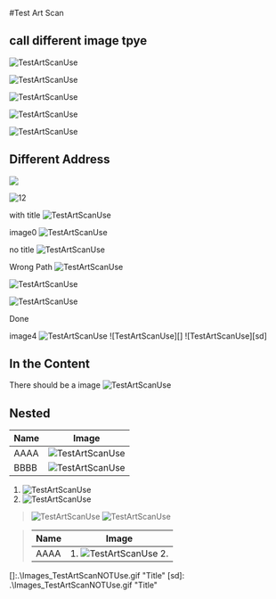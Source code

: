 #Test Art Scan

## call different image tpye

![TestArtScanUse](.\Images\_TestArtScanUse.bmp)

![TestArtScanUse](.\Images\_TestArtScanUse.gif)

![TestArtScanUse](Images\_TestArtScanUse.jpeg)

![TestArtScanUse](.\Images\_TestArtScanUse.jpg)

![TestArtScanUse](.\Images\_TestArtScanUse.png)

## Different Address
![](.\Images\_TestArtScanUse_NoName.jpeg)

![12](.\Images\_TestArtScanUse_NOName.bmp)

with title
![TestArtScanUse](.\Images\_TestArtScanUse_WithTitle.jpg "title")


image0
![TestArtScanUse][Image0]

no title
![TestArtScanUse][Image0EX0]

Wrong Path
![TestArtScanUse][Image0EX1]

![TestArtScanUse][Image0EX2]

![TestArtScanUse][Image0EX3]


Done


image4
![TestArtScanUse][Image4]
![TestArtScanUse][]
![TestArtScanUse][sd]


## In the Content
There should be a image ![TestArtScanUse](.\Images\_TestArtScanUse_IntheContent.png)

## Nested

Name|Image
----|-----
AAAA|![TestArtScanUse](.\Images\_TestArtScanUse_NestedINTable.jpg)
BBBB|![TestArtScanUse][Image1]

1. ![TestArtScanUse](.\Images\_TestArtScanUse_NestedInList.jpg)
2. ![TestArtScanUse][Image2]

> ![TestArtScanUse](.\Images\_TestArtScanUse_NestedInblock.png)
> ![TestArtScanUse][Image3]

> Name|Image
> ----|----
> AAAA|1. ![TestArtScanUse](.\Images\_TestArtScanUse_MutiNested.jpg) 2.

[Image0]: .\Images\_TestArtScanUse_RAddress.png "Title"
[Image0EX2]: .\Images\_TestArtScanUse_RAddress1.PNG "Title"
[Image0EX3]: .\Images\_TestArtScanUse_RAddress.abcpng "Title"


[Image0EX0]: .\Images\_TestArtScanUse_RA_NoTitle.gif
[Image0EX1]: \_TestArtScanUse_RA_NoTitle.gif "Title"
[Image1]: .\Images\_TestArtScanUse_NestedINTable_RA.jpg "Title"
[Image2]: .\Images\_TestArtScanUse_NestedInList_RA.jpg "Title"
[Image3]: .\Images\_TestArtScanUse_NestedInblock_RA.png "Title"
[Image4]:.\Images\_TestArtScanNOTUse.bmp "Title"
[]:.\Images\_TestArtScanNOTUse.gif "Title"
[sd]:    .\Images\_TestArtScanNOTUse.gif "Title"
